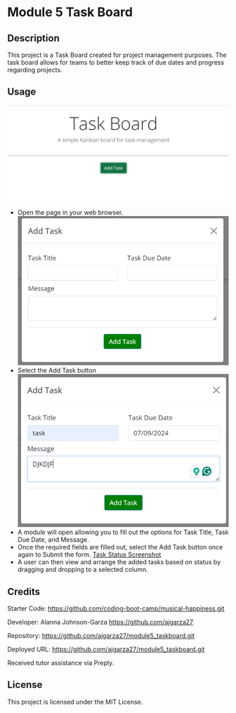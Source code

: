 # Module 5 Task Board

## Description

This project is a Task Board created for project management purposes. The task board allows for teams to better keep track of due dates and progress regarding projects.

## Usage

![Homepage Screenshot](Develop\assets\images\M5TB-SS1.png)
- Open the page in your web browser.
![Add Task Screenshot](Develop\assets\images\M5TB-SS2.png)
- Select the Add Task button
![Required Task Fields Screenshot](Develop\assets\images\M5TB-SS3.png)
- A module will open allowing you to fill out the options for Task Title, Task Due Date, and Message.
- Once the required fields are filled out, select the Add Task button once again to Submit the form.
[Task Status Screenshot](Develop\assets\images\M5TB-SS4.png)
- A user can then view and arrange the added tasks based on status by dragging and dropping to a selected column.

## Credits

Starter Code: https://github.com/coding-boot-camp/musical-happiness.git

Developer: Alanna Johnson-Garza 
https://github.com/ajgarza27

Repository: https://github.com/ajgarza27/module5_taskboard.git

Deployed URL: https://github.com/ajgarza27/module5_taskboard.git

Received tutor assistance via Preply.

## License

This project is licensed under the MIT License.
